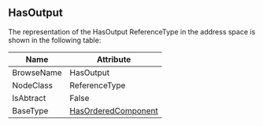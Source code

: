 <!-- objecttype -->
## HasOutput
The representation of the HasOutput ReferenceType in the address space is shown in the following table:  

|Name|Attribute|
|---|---|
|BrowseName|HasOutput|
|NodeClass|ReferenceType|
|IsAbtract|False|
|BaseType|[HasOrderedComponent](../../../Core/Part3/ReferenceTypes/HasOrderedComponent/readme.md)|

